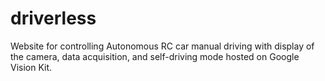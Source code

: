 # driverless
Website for controlling Autonomous RC car manual driving with display of the camera, data acquisition, and self-driving mode hosted on Google Vision Kit.
